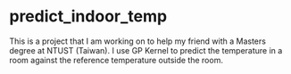 # predict_indoor_temp
This is a project that I am working on to help my friend with a Masters degree at NTUST (Taiwan). I use GP Kernel to predict the temperature in a room against the reference temperature outside the room.
